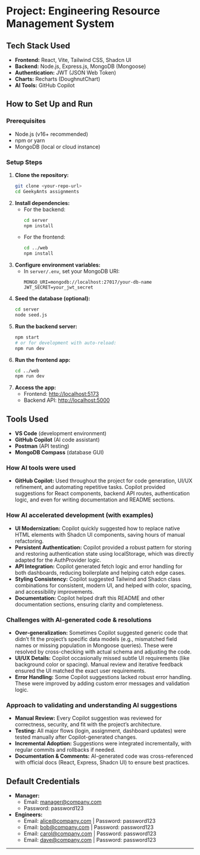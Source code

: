 # Project: Engineering Resource Management System

## Tech Stack Used
- **Frontend:** React, Vite, Tailwind CSS, Shadcn UI
- **Backend:** Node.js, Express.js, MongoDB (Mongoose)
- **Authentication:** JWT (JSON Web Token)
- **Charts:** Recharts (DoughnutChart)
- **AI Tools:** GitHub Copilot

## How to Set Up and Run

### Prerequisites
- Node.js (v16+ recommended)
- npm or yarn
- MongoDB (local or cloud instance)

### Setup Steps
1. **Clone the repository:**
   ```bash
   git clone <your-repo-url>
   cd GeekyAnts assignments
   ```
2. **Install dependencies:**
   - For the backend:
     ```bash
     cd server
     npm install
     ```
   - For the frontend:
     ```bash
     cd ../web
     npm install
     ```
3. **Configure environment variables:**
   - In `server/.env`, set your MongoDB URI:
     ```env
     MONGO_URI=mongodb://localhost:27017/your-db-name
     JWT_SECRET=your_jwt_secret
     ```
4. **Seed the database (optional):**
   ```bash
   cd server
   node seed.js
   ```
5. **Run the backend server:**
   ```bash
   npm start
   # or for development with auto-reload:
   npm run dev
   ```
6. **Run the frontend app:**
   ```bash
   cd ../web
   npm run dev
   ```
7. **Access the app:**
   - Frontend: [http://localhost:5173](http://localhost:5173)
   - Backend API: [http://localhost:5000](http://localhost:5000)

## Tools Used
- **VS Code** (development environment)
- **GitHub Copilot** (AI code assistant)
- **Postman** (API testing)
- **MongoDB Compass** (database GUI)

### How AI tools were used 
- **GitHub Copilot:** Used throughout the project for code generation, UI/UX refinement, and automating repetitive tasks. Copilot provided suggestions for React components, backend API routes, authentication logic, and even for writing documentation and README sections.

### How AI accelerated development (with examples)
- **UI Modernization:** Copilot quickly suggested how to replace native HTML elements with Shadcn UI components, saving hours of manual refactoring.
- **Persistent Authentication:** Copilot provided a robust pattern for storing and restoring authentication state using localStorage, which was directly adapted for the AuthProvider logic.
- **API Integration:** Copilot generated fetch logic and error handling for both dashboards, reducing boilerplate and helping catch edge cases.
- **Styling Consistency:** Copilot suggested Tailwind and Shadcn class combinations for consistent, modern UI, and helped with color, spacing, and accessibility improvements.
- **Documentation:** Copilot helped draft this README and other documentation sections, ensuring clarity and completeness.

### Challenges with AI-generated code & resolutions
- **Over-generalization:** Sometimes Copilot suggested generic code that didn’t fit the project’s specific data models (e.g., mismatched field names or missing population in Mongoose queries). These were resolved by cross-checking with actual schema and adjusting the code.
- **UI/UX Details:** Copilot occasionally missed subtle UI requirements (like background color or spacing). Manual review and iterative feedback ensured the UI matched the exact user requirements.
- **Error Handling:** Some Copilot suggestions lacked robust error handling. These were improved by adding custom error messages and validation logic.

### Approach to validating and understanding AI suggestions
- **Manual Review:** Every Copilot suggestion was reviewed for correctness, security, and fit with the project’s architecture.
- **Testing:** All major flows (login, assignment, dashboard updates) were tested manually after Copilot-generated changes.
- **Incremental Adoption:** Suggestions were integrated incrementally, with regular commits and rollbacks if needed.
- **Documentation & Comments:** AI-generated code was cross-referenced with official docs (React, Express, Shadcn UI) to ensure best practices.

## Default Credentials

- **Manager:**
  - Email: manager@company.com
  - Password: password123
- **Engineers:**
  - Email: alice@company.com | Password: password123
  - Email: bob@company.com   | Password: password123
  - Email: carol@company.com | Password: password123
  - Email: dave@company.com  | Password: password123

---
